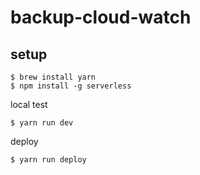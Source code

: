 # backup-cloud-watch

## setup
```shell script
$ brew install yarn
$ npm install -g serverless
```

local test
```shell script
$ yarn run dev 
```

deploy
```shell script
$ yarn run deploy
```
